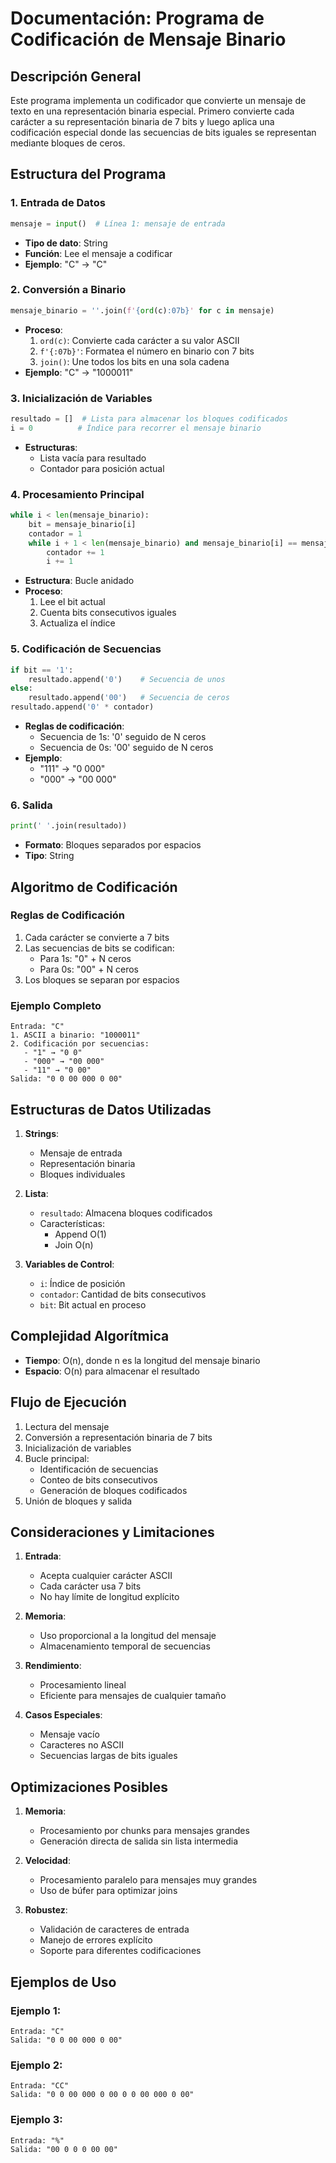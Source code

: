 # Documentación: Programa de Codificación de Mensaje Binario

## Descripción General
Este programa implementa un codificador que convierte un mensaje de texto en una representación binaria especial. Primero convierte cada carácter a su representación binaria de 7 bits y luego aplica una codificación especial donde las secuencias de bits iguales se representan mediante bloques de ceros.

## Estructura del Programa

### 1. Entrada de Datos
```python
mensaje = input()  # Línea 1: mensaje de entrada
```
- **Tipo de dato**: String
- **Función**: Lee el mensaje a codificar
- **Ejemplo**: "C" → "C"

### 2. Conversión a Binario
```python
mensaje_binario = ''.join(f'{ord(c):07b}' for c in mensaje)
```
- **Proceso**:
  1. `ord(c)`: Convierte cada carácter a su valor ASCII
  2. `f'{:07b}'`: Formatea el número en binario con 7 bits
  3. `join()`: Une todos los bits en una sola cadena
- **Ejemplo**: "C" → "1000011"

### 3. Inicialización de Variables
```python
resultado = []  # Lista para almacenar los bloques codificados
i = 0          # Índice para recorrer el mensaje binario
```
- **Estructuras**:
  - Lista vacía para resultado
  - Contador para posición actual

### 4. Procesamiento Principal
```python
while i < len(mensaje_binario):
    bit = mensaje_binario[i]
    contador = 1
    while i + 1 < len(mensaje_binario) and mensaje_binario[i] == mensaje_binario[i + 1]:
        contador += 1
        i += 1
```
- **Estructura**: Bucle anidado
- **Proceso**:
  1. Lee el bit actual
  2. Cuenta bits consecutivos iguales
  3. Actualiza el índice

### 5. Codificación de Secuencias
```python
if bit == '1':
    resultado.append('0')    # Secuencia de unos
else:
    resultado.append('00')   # Secuencia de ceros
resultado.append('0' * contador)
```
- **Reglas de codificación**:
  - Secuencia de 1s: '0' seguido de N ceros
  - Secuencia de 0s: '00' seguido de N ceros
- **Ejemplo**:
  - "111" → "0 000"
  - "000" → "00 000"

### 6. Salida
```python
print(' '.join(resultado))
```
- **Formato**: Bloques separados por espacios
- **Tipo**: String

## Algoritmo de Codificación

### Reglas de Codificación
1. Cada carácter se convierte a 7 bits
2. Las secuencias de bits se codifican:
   - Para 1s: "0" + N ceros
   - Para 0s: "00" + N ceros
3. Los bloques se separan por espacios

### Ejemplo Completo
```
Entrada: "C"
1. ASCII a binario: "1000011"
2. Codificación por secuencias:
   - "1" → "0 0"
   - "000" → "00 000"
   - "11" → "0 00"
Salida: "0 0 00 000 0 00"
```

## Estructuras de Datos Utilizadas

1. **Strings**:
   - Mensaje de entrada
   - Representación binaria
   - Bloques individuales

2. **Lista**:
   - `resultado`: Almacena bloques codificados
   - Características:
     - Append O(1)
     - Join O(n)

3. **Variables de Control**:
   - `i`: Índice de posición
   - `contador`: Cantidad de bits consecutivos
   - `bit`: Bit actual en proceso

## Complejidad Algorítmica
- **Tiempo**: O(n), donde n es la longitud del mensaje binario
- **Espacio**: O(n) para almacenar el resultado

## Flujo de Ejecución

1. Lectura del mensaje
2. Conversión a representación binaria de 7 bits
3. Inicialización de variables
4. Bucle principal:
   - Identificación de secuencias
   - Conteo de bits consecutivos
   - Generación de bloques codificados
5. Unión de bloques y salida

## Consideraciones y Limitaciones

1. **Entrada**:
   - Acepta cualquier carácter ASCII
   - Cada carácter usa 7 bits
   - No hay límite de longitud explícito

2. **Memoria**:
   - Uso proporcional a la longitud del mensaje
   - Almacenamiento temporal de secuencias

3. **Rendimiento**:
   - Procesamiento lineal
   - Eficiente para mensajes de cualquier tamaño

4. **Casos Especiales**:
   - Mensaje vacío
   - Caracteres no ASCII
   - Secuencias largas de bits iguales

## Optimizaciones Posibles

1. **Memoria**:
   - Procesamiento por chunks para mensajes grandes
   - Generación directa de salida sin lista intermedia

2. **Velocidad**:
   - Procesamiento paralelo para mensajes muy grandes
   - Uso de búfer para optimizar joins

3. **Robustez**:
   - Validación de caracteres de entrada
   - Manejo de errores explícito
   - Soporte para diferentes codificaciones

## Ejemplos de Uso

### Ejemplo 1:
```
Entrada: "C"
Salida: "0 0 00 000 0 00"
```

### Ejemplo 2:
```
Entrada: "CC"
Salida: "0 0 00 000 0 00 0 0 00 000 0 00"
```

### Ejemplo 3:
```
Entrada: "%"
Salida: "00 0 0 0 00 00"
```
